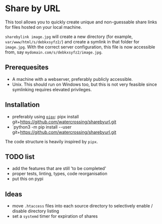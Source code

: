 # Share by URL

This tool allows you to quickly create unique and non-guessable share links for files hosted on your local machine.

`sharebylink image.jpg` will create a new directory (for example, `var/www/html/s/debkxsyfz2/`) and create a symlink in that folder for `image.jpg`. With the correct server configuration, this file is now accessible from, say `mydomain.com/s/debkxsyfz2/image.jpg`.

## Prerequesites

* A machine with a webserver, preferably publicly accessible.
* Unix. This should run on Windows too, but this is not very feasible since symlinking requires elevated privileges. 


## Installation

* preferably using [`pipx`](https://pypa.github.io/pipx/): pipx install git+https://github.com/watercrossing/sharebyurl.git
* `python3 -m pip install --user git+https://github.com/watercrossing/sharebyurl.git



The code structure is heavily inspired by `pipx`. 

## TODO list

* add the features that are still 'to be completed'
* proper tests, linting, types, code reorganisation
* put this on pypi

## Ideas

* move `.htaccess` files into each source directory to selectively enable / disable directory listing
* set a `systemd` timer for expiration of shares
